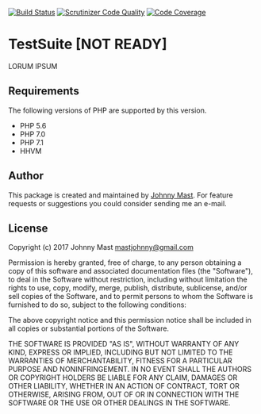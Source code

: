 
[![Build Status](https://travis-ci.org/johnnymast/TestSuite.svg?branch=master)](https://travis-ci.org/johnnymast/TestSuite)
[![Scrutinizer Code Quality](https://scrutinizer-ci.com/g/johnnymast/TestSuite/badges/quality-score.png?b=master)](https://scrutinizer-ci.com/g/johnnymast/TestSuite/?branch=master)
[![Code Coverage](https://scrutinizer-ci.com/g/johnnymast/TestSuite/badges/coverage.png?b=master)](https://scrutinizer-ci.com/g/johnnymast/TestSuite/?branch=master)

# TestSuite [NOT READY]

LORUM IPSUM

## Requirements

The following versions of PHP are supported by this version.

+ PHP 5.6
+ PHP 7.0
+ PHP 7.1
+ HHVM


## Author

This package is created and maintained by [Johnny Mast](mailto:mastjohnny@gmail.com). For feature requests or suggestions you could consider sending me an e-mail.

## License

Copyright (c) 2017 Johnny Mast <mastjohnny@gmail.com>

Permission is hereby granted, free of charge, to any person obtaining a copy
of this software and associated documentation files (the "Software"), to deal
in the Software without restriction, including without limitation the rights
to use, copy, modify, merge, publish, distribute, sublicense, and/or sell
copies of the Software, and to permit persons to whom the Software is
furnished to do so, subject to the following conditions:

The above copyright notice and this permission notice shall be included in all copies or substantial portions of the Software.

THE SOFTWARE IS PROVIDED "AS IS", WITHOUT WARRANTY OF ANY KIND, EXPRESS OR IMPLIED, INCLUDING BUT NOT LIMITED TO THE WARRANTIES OF MERCHANTABILITY, FITNESS FOR A PARTICULAR PURPOSE AND NONINFRINGEMENT. IN NO EVENT SHALL THE AUTHORS OR COPYRIGHT HOLDERS BE LIABLE FOR ANY CLAIM, DAMAGES OR OTHER LIABILITY, WHETHER IN AN ACTION OF CONTRACT, TORT OR OTHERWISE, ARISING FROM, OUT OF OR IN CONNECTION WITH THE SOFTWARE OR THE USE OR OTHER DEALINGS IN THE SOFTWARE.